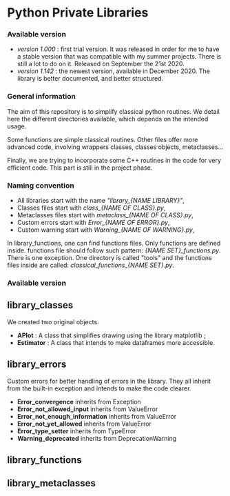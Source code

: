 # Python Private Libraries

### Available version

* *version 1.000* :  first trial version. It was released in order for me to have a stable version that was compatible with my summer projects. There is still a lot to do on it. Released on September the 21st 2020.
* *version 1.142* : the newest version, available in December 2020. The library is better documented, and better structured.

### General information

The aim of this repository is to simplify classical python routines. We detail here the different directories available, which depends on the intended usage. 

Some functions are simple classical routines. Other files offer more advanced code, involving wrappers classes, classes objects, metaclasses…

Finally, we are trying to incorporate some C++ routines in the code for very efficient code. This part is still in the project phase.
 
### Naming convention

* All libraries start with the name *"library_{NAME LIBRARY}"*,
* Classes files start with *class_{NAME OF CLASS}.py*,
* Metaclasses files start with *metaclass_{NAME OF CLASS}.py*,
* Custom errors start with *Error_{NAME OF ERROR}.py*,
* Custom warning start with *Warning_{NAME OF WARNING}.py*,

In library_functions, one can find functions files. Only functions are defined inside. functions file should follow such pattern:  *{NAME SET}_functions.py*. There is one exception. One directory is called "tools" and the functions files inside are called: *classical_functions_{NAME SET}.py*.


### Available version
## library_classes

We created two original objects. 

* **APlot** : A class that simplifies drawing using the library matplotlib ; 
* **Estimator** : A class that intends to make dataframes more accessible. 

## library_errors

Custom errors for better handling of errors in the library. They all inherit from the built-in exception and intends to make the code clearer.

* **Error_convergence** inherits from Exception
* **Error_not_allowed_input** inherits from ValueError
* **Error_not_enough_information** inherits from ValueError
* **Error_not_yet_allowed** inherits from ValueError
* **Error_type_setter** inherits from TypeError
* **Warning_deprecated** inherits from DeprecationWarning

## library_functions

## library_metaclasses

